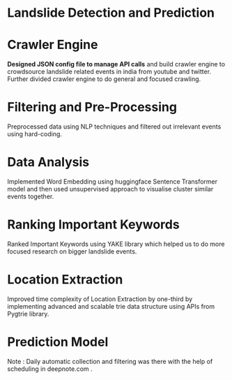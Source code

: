 # Landslide Detection and Prediction


# Crawler Engine

**Designed JSON config file to manage API calls** and build crawler engine to crowdsource landslide related events in india from youtube and twitter. Further divided crawler engine to do general and focused crawling.

# Filtering and Pre-Processing

Preprocessed data using NLP techniques and filtered out irrelevant events using hard-coding.

# Data Analysis

Implemented Word Embedding using huggingface Sentence Transformer model and then used unsupervised approach to visualise cluster similar events together.

# Ranking Important Keywords

Ranked Important Keywords using YAKE library which helped us to do more focused research on bigger landslide events.

# Location Extraction

Improved time complexity of Location Extraction by one-third by implementing advanced and scalable trie data structure using APIs from Pygtrie library.

# Prediction Model


Note : Daily automatic collection and filtering was there with the help of scheduling in deepnote.com .

